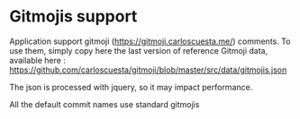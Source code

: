 # Gitmojis support

Application support gitmoji (https://gitmoji.carloscuesta.me/) comments. To use them, simply copy here the last version of reference Gitmoji data, available here : https://github.com/carloscuesta/gitmoji/blob/master/src/data/gitmojis.json

The json is processed with jquery, so it may impact performance.

All the default commit names use standard gitmojis